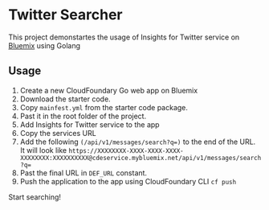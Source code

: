 # Twitter Searcher

This project demonstartes the usage of Insights for Twitter service on [Bluemix] using Golang

## Usage

1. Create a new CloudFoundary Go web app on Bluemix
2. Download the starter code.
3. Copy `mainfest.yml` from the starter code package.
4. Past it in the root folder of the project.
5. Add Insights for Twitter service to the app
6. Copy the services URL
7. Add the following `(/api/v1/messages/search?q=)` to the end of the URL. It will look like `https://XXXXXXXX-XXXX-XXXX-XXXX-XXXXXXXX:XXXXXXXXXX@cdeservice.mybluemix.net/api/v1/messages/search?q=`
8. Past the final URL in `DEF_URL` constant.
9. Push the application to the app using CloudFoundary CLI `cf push`

Start searching!

[Bluemix]: https://bluemix.net

